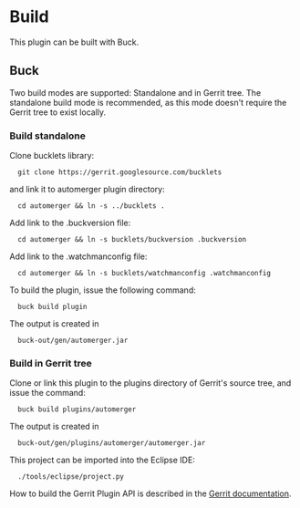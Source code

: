 Build
=====

This plugin can be built with Buck.

Buck
----

Two build modes are supported: Standalone and in Gerrit tree.
The standalone build mode is recommended, as this mode doesn't require
the Gerrit tree to exist locally.


### Build standalone

Clone bucklets library:

```
  git clone https://gerrit.googlesource.com/bucklets

```
and link it to automerger plugin directory:

```
  cd automerger && ln -s ../bucklets .
```

Add link to the .buckversion file:

```
  cd automerger && ln -s bucklets/buckversion .buckversion
```

Add link to the .watchmanconfig file:
```
  cd automerger && ln -s bucklets/watchmanconfig .watchmanconfig
```

To build the plugin, issue the following command:


```
  buck build plugin
```

The output is created in

```
  buck-out/gen/automerger.jar
```

### Build in Gerrit tree

Clone or link this plugin to the plugins directory of Gerrit's source
tree, and issue the command:

```
  buck build plugins/automerger
```

The output is created in

```
  buck-out/gen/plugins/automerger/automerger.jar
```

This project can be imported into the Eclipse IDE:

```
  ./tools/eclipse/project.py
```

How to build the Gerrit Plugin API is described in the [Gerrit
documentation](../../../Documentation/dev-buck.html#_extension_and_plugin_api_jar_files).
